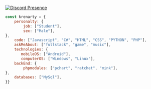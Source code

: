 
[![Discord Presence](https://lanyard.cnrad.dev/api/879740287801495572)](https://discord.com/users/879740287801495572)

```javascript
const krenarty = {
    personalty: {
        job: ["Student"],
        sex: ["Male"],
},               
    code: ["Javascript", "C#", "HTML", "CSS", "PYTHON", "PHP"],
    askMeAbout: ["fullstack", "game", "music"],
    technologies: {
       mobileOS: ["Android"],
       computerOS: ["Windows", "Linux"],
    backEnd: {
        phpmodules: ["pchart", "ratchet", "mink"],
},
    databases: ["MySql"],
}}
```
